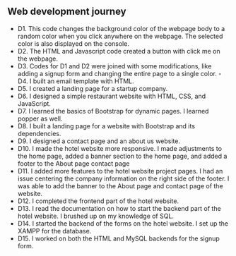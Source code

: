 ## Web development journey

- D1.
This code changes the background color of the webpage body to a random color when you click anywhere on the webpage. The selected color is also displayed on the console.
- D2.
The HTML and Javascript code created a button with click me on the webpage.
- D3.
Codes for D1 and D2 were joined with some modifications, like adding a signup form and changing the entire page to a single color.
-D4.
I built an email template with HTML.
- D5.
I created a landing page for a startup company.
- D6.
I designed a simple restaurant website with HTML, CSS, and JavaScript.
- D7.
I learned the basics of Bootstrap for dynamic pages. I learned popper as well.
- D8.
I built a landing page for a website with Bootstrap and its dependencies.
- D9.
I designed a contact page and an about us website.
- D10.
I made the hotel website more responsive. I made adjustments to the home page, added a banner section to the home page, and added a footer to the About page contact page 
- D11.
I added more features to the hotel website project pages. I had an issue centering the company information on the right side of the footer. I was able to add the banner to the About page and contact page of the website.
- D12.
I completed the frontend part of the hotel website.
- D13.
I read the documentation on how to start the backend part of the hotel website. I brushed up on my knowledge of SQL.
- D14.
I started the backend of the forms on the hotel website. I set up the XAMPP for the database.
- D15.
I worked on both the HTML and MySQL backends for the signup form.
